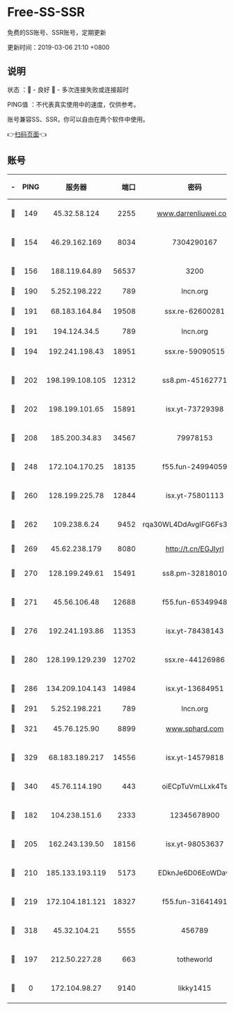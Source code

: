 # Free-SS-SSR

免费的SS账号、SSR账号，定期更新

更新时间：2019-03-06 21:10 +0800

## 说明

状态     ：🙂 - 良好 🙁 - 多次连接失败或连接超时

PING值   ：不代表真实使用中的速度，仅供参考。

账号兼容SS、SSR，你可以自由在两个软件中使用。

👉[扫码页面](https://liesauer.github.io/Free-SS-SSR/)👈

## 账号

|-|PING|服务器|端口|密码|加密方式|区域|
|:----:|:----:|:-----:|-----:|:----:|:----:|:----:|
|🙂|149|45.32.58.124|2255|www.darrenliuwei.com|aes-256-cfb|JP|
|🙂|154|46.29.162.169|8034|7304290167|aes-256-cfb|RU|
|🙂|156|188.119.64.89|56537|3200|aes-256-cfb|RU|
|🙂|190|5.252.198.222|789|lncn.org|rc4|JP|
|🙂|191|68.183.164.84|19508|ssx.re-62600281|aes-256-cfb|US|
|🙂|191|194.124.34.5|789|lncn.org|rc4|JP|
|🙂|194|192.241.198.43|18951|ssx.re-59090515|aes-256-cfb|US|
|🙂|202|198.199.108.105|12312|ss8.pm-45162771|aes-256-cfb|US|
|🙂|202|198.199.101.65|15891|isx.yt-73729398|aes-256-cfb|US|
|🙂|208|185.200.34.83|34567|79978153|aes-256-cfb|US|
|🙂|248|172.104.170.25|18135|f55.fun-24994059|aes-256-cfb|SG|
|🙂|260|128.199.225.78|12844|isx.yt-75801113|aes-256-cfb|SG|
|🙂|262|109.238.6.24|9452|rqa30WL4DdAvgIFG6Fs3znzTa|aes-256-cfb|FR|
|🙂|269|45.62.238.179|8080|http://t.cn/EGJIyrl|rc4-md5|CA|
|🙂|270|128.199.249.61|15491|ss8.pm-32818010|aes-256-cfb|SG|
|🙂|271|45.56.106.48|12688|f55.fun-65349948|aes-256-cfb|US|
|🙂|276|192.241.193.86|11353|isx.yt-78438143|aes-256-cfb|US|
|🙂|280|128.199.129.239|12702|ssx.re-44126986|aes-256-cfb|SG|
|🙂|286|134.209.104.143|14984|isx.yt-13684951|aes-256-cfb|SG|
|🙂|291|5.252.198.221|789|lncn.org|rc4|JP|
|🙂|321|45.76.125.90|8899|www.sphard.com|aes-256-cfb|AU|
|🙂|329|68.183.189.217|14556|isx.yt-14579818|aes-256-cfb|SG|
|🙂|340|45.76.114.190|443|oiECpTuVmLLxk4Ts|aes-256-cfb|AU|
|🙂|182|104.238.151.6|2333|12345678900|aes-256-cfb|JP|
|🙂|205|162.243.139.50|18156|isx.yt-98053637|aes-256-cfb|US|
|🙂|210|185.133.193.119|5173|EDknJe6D06EoWDaw|aes-256-cfb|US|
|🙂|219|172.104.181.121|18327|f55.fun-31641491|aes-256-cfb|SG|
|🙂|318|45.32.104.21|5555|456789|aes-256-cfb|SG|
|🙁|197|212.50.227.28|663|totheworld|aes-256-cfb|US|
|🙁|0|172.104.98.27|9140|likky1415|aes-256-cfb|JP|
